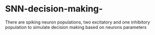 # SNN-decision-making-
There are spiking neuron populations, two excitatory and one inhibitory population to simulate decision making based on neurons parameters 
